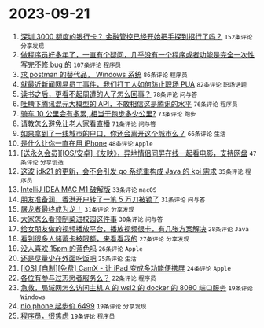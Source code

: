 # 2023-09-21

1. [深圳 3000 额度的银行卡？ 金融管控已经开始把手探到招行了吗？](https://www.v2ex.com/t/975758) `152条评论` `分享发现`
1. [做程序员好多年了，一直有个疑问，几乎没有一个程序或者功能是完全一次性写完不修 bug 的](https://www.v2ex.com/t/975722) `107条评论` `程序员`
1. [求 postman 的替代品， Windows 系统](https://www.v2ex.com/t/975795) `86条评论` `程序员`
1. [就最近新闻网易员工事件，我们打工人如何防止职场 PUA](https://www.v2ex.com/t/975776) `82条评论` `职场话题`
1. [读书之后，更看不起周遭的人了怎么回事？](https://www.v2ex.com/t/975933) `78条评论` `问与答`
1. [吐槽下腾讯混元大模型的 API，不敢相信这是腾讯的水平](https://www.v2ex.com/t/975832) `76条评论` `程序员`
1. [骑车 10 公里会有多累, 相当于跑步多少公里?](https://www.v2ex.com/t/975869) `73条评论` `跑步`
1. [请教怎么避免让老人家看直播](https://www.v2ex.com/t/975750) `71条评论` `问与答`
1. [如果拿到了一线城市的户口，你还会离开这个城市么？](https://www.v2ex.com/t/975808) `66条评论` `生活`
1. [是什么让你一直在用 iPhone](https://www.v2ex.com/t/975970) `48条评论` `Apple`
1. [[送永久会员][IOS/安卓]《友映》，异地情侣同屏在线一起看电影，支持网盘](https://www.v2ex.com/t/975941) `47条评论` `分享创造`
1. [这波 jdk21 的更新，会不会引发 go 系统重构成 Java 的 kpi 需求](https://www.v2ex.com/t/975825) `35条评论` `程序员`
1. [IntelliJ IDEA MAC M1 破解版](https://www.v2ex.com/t/975915) `33条评论` `macOS`
1. [朋友准备润，香港开户转了一笔 5 万刀被锁了](https://www.v2ex.com/t/975854) `31条评论` `问与答`
1. [屠龙者最终成为龙！](https://www.v2ex.com/t/975766) `31条评论` `分享发现`
1. [大家怎么看预制菜进校园这件事](https://www.v2ex.com/t/975847) `30条评论` `问与答`
1. [给女朋友做的视频播放平台，播放视频很卡，有几张方案解决](https://www.v2ex.com/t/975960) `28条评论` `Java`
1. [看到很多人储蓄卡被限额，来看看我的](https://www.v2ex.com/t/975912) `27条评论` `分享发现`
1. [没人喜欢 15pm 的蓝色吗](https://www.v2ex.com/t/975783) `26条评论` `Apple`
1. [还是尽量少在外面吃饭吧](https://www.v2ex.com/t/975872) `25条评论` `生活`
1. [[iOS] [自制][免费] CamX - 让 iPad 变成多功能便携屏](https://www.v2ex.com/t/975726) `24条评论` `Apple`
1. [各位有参与过志愿者服务么？](https://www.v2ex.com/t/975898) `22条评论` `程序员`
1. [急救，局域网怎么访问主机 A 的 wsl2 的 docker 的 8080 端口服务](https://www.v2ex.com/t/975908) `19条评论` `Windows`
1. [nio phone 起步价 6499](https://www.v2ex.com/t/975828) `19条评论` `分享发现`
1. [程序员，很焦虑](https://www.v2ex.com/t/975789) `19条评论` `程序员`
